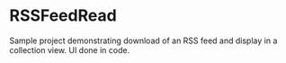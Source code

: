 # RSSFeedRead
Sample project demonstrating download of an RSS feed and display in a collection view. UI done in code.
